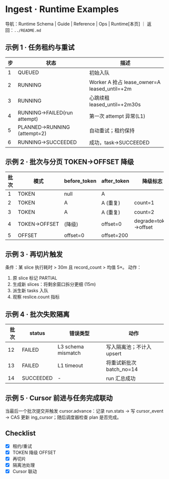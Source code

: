 # Ingest · Runtime Examples

导航：Runtime Schema | Guide | Reference | Ops | Runtime[本页] ｜ 返回：`../README.md`

## 示例 1 · 任务租约与重试
| 步 | 状态 | 描述 |
|----|------|------|
| 1 | QUEUED | 初始入队 |
| 2 | RUNNING | Worker A 抢占 lease_owner=A leased_until=+2m |
| 3 | RUNNING | 心跳续租 leased_until=+2m30s |
| 4 | RUNNING→FAILED(run attempt) | 第一次 attempt 异常(L1) |
| 5 | PLANNED→RUNNING (attempt=2) | 自动重试；租约保持 |
| 6 | RUNNING→SUCCEEDED | 成功，task→SUCCEEDED |

## 示例 2 · 批次与分页 TOKEN→OFFSET 降级
| 批次 | 模式 | before_token | after_token | 降级标志 |
|------|------|--------------|-------------|-----------|
| 1 | TOKEN | null | A |  |
| 2 | TOKEN | A | A (重复) | count=1 |
| 3 | TOKEN | A | A (重复) | count=2 |
| 4 | TOKEN→OFFSET | (降级) | offset=0 | degrade=token->offset |
| 5 | OFFSET | offset=0 | offset=200 |  |

## 示例 3 · 再切片触发
条件：某 slice 执行耗时 > 30m 且 record_count > 均值 5×。
动作：
1. 原 slice 标记 PARTIAL
2. 生成新 slices：将剩余窗口拆分更细 (15m)
3. 派生新 tasks 入队
4. 观察 reslice.count 指标

## 示例 4 · 批次失败隔离
| 批次 | status | 错误类型 | 动作 |
|------|--------|----------|------|
| 12 | FAILED | L3 schema mismatch | 写入隔离池；不计入 upsert |
| 13 | FAILED | L1 timeout | 将重试新批次 batch_no=14 |
| 14 | SUCCEEDED | - | run 汇总成功 |

## 示例 5 · Cursor 前进与任务完成联动
当最后一个批次提交并触发 cursor.advance：记录 run.stats -> 写 cursor_event -> CAS 更新 ing_cursor；随后调度器检查 plan 是否完成。

## Checklist
- [x] 租约/重试
- [x] TOKEN 降级 OFFSET
- [x] 再切片
- [x] 隔离池处理
- [x] Cursor 联动
